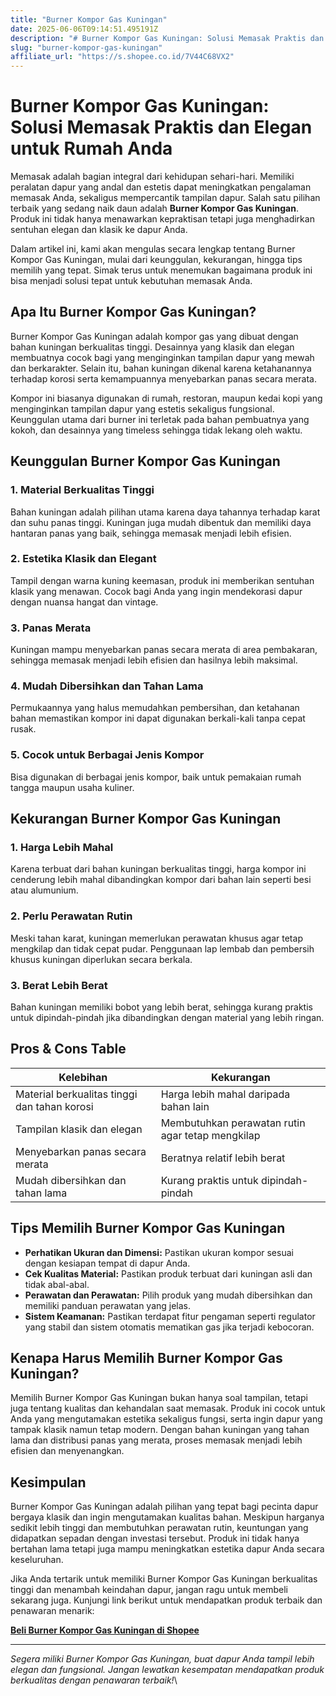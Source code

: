 ```yaml
---
title: "Burner Kompor Gas Kuningan"
date: 2025-06-06T09:14:51.495191Z
description: "# Burner Kompor Gas Kuningan: Solusi Memasak Praktis dan Elegan untuk Rumah Anda..."
slug: "burner-kompor-gas-kuningan"
affiliate_url: "https://s.shopee.co.id/7V44C68VX2"
---
```

# Burner Kompor Gas Kuningan: Solusi Memasak Praktis dan Elegan untuk Rumah Anda

Memasak adalah bagian integral dari kehidupan sehari-hari. Memiliki peralatan dapur yang andal dan estetis dapat meningkatkan pengalaman memasak Anda, sekaligus mempercantik tampilan dapur. Salah satu pilihan terbaik yang sedang naik daun adalah **Burner Kompor Gas Kuningan**. Produk ini tidak hanya menawarkan kepraktisan tetapi juga menghadirkan sentuhan elegan dan klasik ke dapur Anda.

Dalam artikel ini, kami akan mengulas secara lengkap tentang Burner Kompor Gas Kuningan, mulai dari keunggulan, kekurangan, hingga tips memilih yang tepat. Simak terus untuk menemukan bagaimana produk ini bisa menjadi solusi tepat untuk kebutuhan memasak Anda.

## Apa Itu Burner Kompor Gas Kuningan?

Burner Kompor Gas Kuningan adalah kompor gas yang dibuat dengan bahan kuningan berkualitas tinggi. Desainnya yang klasik dan elegan membuatnya cocok bagi yang menginginkan tampilan dapur yang mewah dan berkarakter. Selain itu, bahan kuningan dikenal karena ketahanannya terhadap korosi serta kemampuannya menyebarkan panas secara merata.

Kompor ini biasanya digunakan di rumah, restoran, maupun kedai kopi yang menginginkan tampilan dapur yang estetis sekaligus fungsional. Keunggulan utama dari burner ini terletak pada bahan pembuatnya yang kokoh, dan desainnya yang timeless sehingga tidak lekang oleh waktu.

## Keunggulan Burner Kompor Gas Kuningan

### 1. Material Berkualitas Tinggi

Bahan kuningan adalah pilihan utama karena daya tahannya terhadap karat dan suhu panas tinggi. Kuningan juga mudah dibentuk dan memiliki daya hantaran panas yang baik, sehingga memasak menjadi lebih efisien.

### 2. Estetika Klasik dan Elegant

Tampil dengan warna kuning keemasan, produk ini memberikan sentuhan klasik yang menawan. Cocok bagi Anda yang ingin mendekorasi dapur dengan nuansa hangat dan vintage.

### 3. Panas Merata

Kuningan mampu menyebarkan panas secara merata di area pembakaran, sehingga memasak menjadi lebih efisien dan hasilnya lebih maksimal.

### 4. Mudah Dibersihkan dan Tahan Lama

Permukaannya yang halus memudahkan pembersihan, dan ketahanan bahan memastikan kompor ini dapat digunakan berkali-kali tanpa cepat rusak.

### 5. Cocok untuk Berbagai Jenis Kompor

Bisa digunakan di berbagai jenis kompor, baik untuk pemakaian rumah tangga maupun usaha kuliner.

## Kekurangan Burner Kompor Gas Kuningan

### 1. Harga Lebih Mahal

Karena terbuat dari bahan kuningan berkualitas tinggi, harga kompor ini cenderung lebih mahal dibandingkan kompor dari bahan lain seperti besi atau alumunium.

### 2. Perlu Perawatan Rutin

Meski tahan karat, kuningan memerlukan perawatan khusus agar tetap mengkilap dan tidak cepat pudar. Penggunaan lap lembab dan pembersih khusus kuningan diperlukan secara berkala.

### 3. Berat Lebih Berat

Bahan kuningan memiliki bobot yang lebih berat, sehingga kurang praktis untuk dipindah-pindah jika dibandingkan dengan material yang lebih ringan.

## Pros & Cons Table

| Kelebihan                                        | Kekurangan                                              |
|--------------------------------------------------|--------------------------------------------------------|
| Material berkualitas tinggi dan tahan korosi   | Harga lebih mahal daripada bahan lain                 |
| Tampilan klasik dan elegan                     | Membutuhkan perawatan rutin agar tetap mengkilap    |
| Menyebarkan panas secara merata                | Beratnya relatif lebih berat                         |
| Mudah dibersihkan dan tahan lama             | Kurang praktis untuk dipindah-pindah               |

## Tips Memilih Burner Kompor Gas Kuningan

- **Perhatikan Ukuran dan Dimensi:** Pastikan ukuran kompor sesuai dengan kesiapan tempat di dapur Anda.
- **Cek Kualitas Material:** Pastikan produk terbuat dari kuningan asli dan tidak abal-abal.
- **Perawatan dan Perawatan:** Pilih produk yang mudah dibersihkan dan memiliki panduan perawatan yang jelas.
- **Sistem Keamanan:** Pastikan terdapat fitur pengaman seperti regulator yang stabil dan sistem otomatis mematikan gas jika terjadi kebocoran.

## Kenapa Harus Memilih Burner Kompor Gas Kuningan?

Memilih Burner Kompor Gas Kuningan bukan hanya soal tampilan, tetapi juga tentang kualitas dan kehandalan saat memasak. Produk ini cocok untuk Anda yang mengutamakan estetika sekaligus fungsi, serta ingin dapur yang tampak klasik namun tetap modern. Dengan bahan kuningan yang tahan lama dan distribusi panas yang merata, proses memasak menjadi lebih efisien dan menyenangkan.

## Kesimpulan

Burner Kompor Gas Kuningan adalah pilihan yang tepat bagi pecinta dapur bergaya klasik dan ingin mengutamakan kualitas bahan. Meskipun harganya sedikit lebih tinggi dan membutuhkan perawatan rutin, keuntungan yang didapatkan sepadan dengan investasi tersebut. Produk ini tidak hanya bertahan lama tetapi juga mampu meningkatkan estetika dapur Anda secara keseluruhan.

Jika Anda tertarik untuk memiliki Burner Kompor Gas Kuningan berkualitas tinggi dan menambah keindahan dapur, jangan ragu untuk membeli sekarang juga. Kunjungi link berikut untuk mendapatkan produk terbaik dan penawaran menarik:

[**Beli Burner Kompor Gas Kuningan di Shopee**](https://s.shopee.co.id/7V44C68VX2)

---

*Segera miliki Burner Kompor Gas Kuningan, buat dapur Anda tampil lebih elegan dan fungsional. Jangan lewatkan kesempatan mendapatkan produk berkualitas dengan penawaran terbaik!*\
